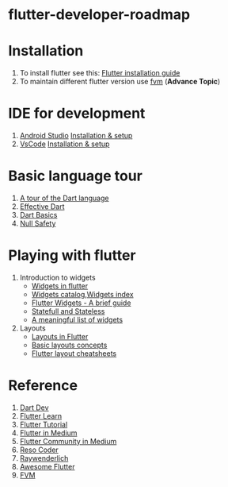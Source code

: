 # flutter-developer-roadmap
# Installation
1. To install flutter see this: [Flutter installation guide](https://docs.flutter.dev/get-started/install)
2. To maintain different flutter version use [fvm](https://fvm.app/docs/getting_started/overview) (**Advance Topic**)

# IDE for development
1. [Android Studio](https://developer.android.com/studio) [Installation & setup](https://docs.flutter.dev/development/tools/android-studio) 
2. [VsCode](https://code.visualstudio.com/) [Installation & setup](https://docs.flutter.dev/development/tools/vs-code)

# Basic language tour
1. [A tour of the Dart language](https://dart.dev/guides/language/language-tour)
2. [Effective Dart](https://dart.dev/guides/language/effective-dart)
3. [Dart Basics](https://www.raywenderlich.com/22685966-dart-basics)
4. [Null Safety](https://www.raywenderlich.com/21955673-non-nullable-dart-understanding-null-safety)

# Playing with flutter
1. Introduction to widgets
     * [Widgets in flutter](https://docs.flutter.dev/development/ui/widgets-intro)
     * [Widgets catalog](https://docs.flutter.dev/development/ui/widgets/basics),[Widgets index](https://docs.flutter.dev/reference/widgets)
     * [Flutter Widgets - A brief guide](https://www.solutelabs.com/blog/flutter-widgets-a-brief-guide)
     * [Statefull and Stateless](https://www.geeksforgeeks.org/flutter-stateful-vs-stateless-widgets/)
     * [A meaningful list of widgets](https://medium.com/@mirko.rapisarda/flutter-a-meaningful-list-of-widgets-that-you-probably-dont-know-fd25890803)
2. Layouts
     * [Layouts in Flutter](https://docs.flutter.dev/development/ui/layout)
     * [Basic layouts concepts](https://docs.flutter.dev/codelabs/layout-basics)
     * [Flutter layout cheatsheets](https://medium.com/flutter-community/flutter-layout-cheat-sheet-5363348d037e)

# Reference
1. [Dart Dev](https://dart.dev/)
2. [Flutter Learn](https://flutter.dev/learn)
3. [Flutter Tutorial](https://docs.flutter.dev/reference/tutorials)
4. [Flutter in Medium](https://medium.com/flutter)
5. [Flutter Community in Medium](https://medium.com/flutter-community)
6. [Reso Coder](https://resocoder.com/blog/)
7. [Raywenderlich](https://www.raywenderlich.com/13739693-your-first-flutter-app)
8. [Awesome Flutter](https://github.com/Solido/awesome-flutter)
9. [FVM](https://betterprogramming.pub/discover-flutter-flutter-version-manager-fvm-411dc2bff4b4)
